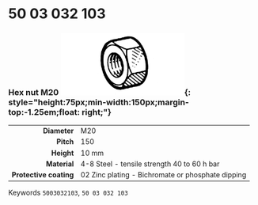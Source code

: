# 50 03 032 103

### Hex nut M20 ![](../assets/images/parts/hex_bolt.png){: style="height:75px;min-width:150px;margin-top:-1.25em;float: right;"}

|   |   |
|---:|---|
**Diameter** | M20
**Pitch** |150
**Height** |10 mm
**Material** | 4-8 Steel - tensile strength 40 to 60 h bar
**Protective coating** | 02 Zinc plating - Bichromate or phosphate dipping

Keywords `5003032103`, `50 03 032 103`
